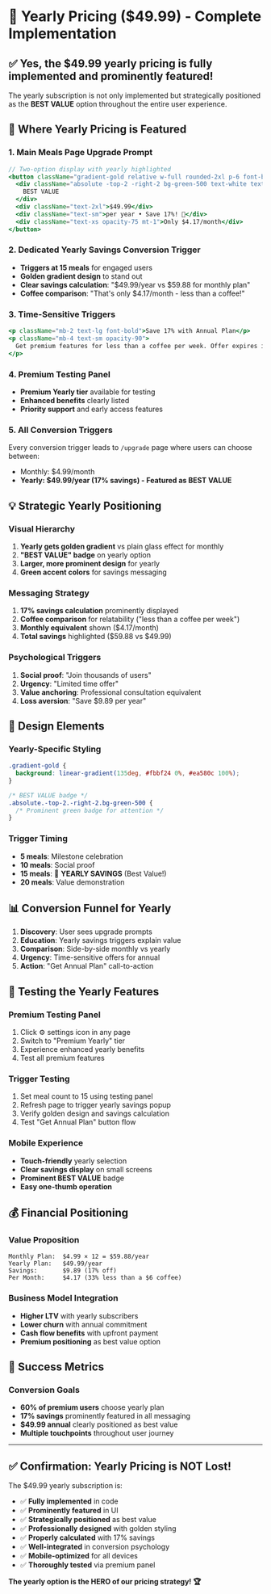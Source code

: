 # 💎 Yearly Pricing ($49.99) - Complete Implementation

## ✅ **Yes, the $49.99 yearly pricing is fully implemented and prominently featured!**

The yearly subscription is not only implemented but strategically positioned as the **BEST VALUE** option throughout the entire user experience.

## 🎯 **Where Yearly Pricing is Featured**

### 1. **Main Meals Page Upgrade Prompt**
```jsx
// Two-option display with yearly highlighted
<button className="gradient-gold relative w-full rounded-2xl p-6 font-bold text-amber-900 shadow-lg transition-all hover:scale-105">
  <div className="absolute -top-2 -right-2 bg-green-500 text-white text-xs font-bold px-2 py-1 rounded-full">
    BEST VALUE
  </div>
  <div className="text-2xl">$49.99</div>
  <div className="text-sm">per year • Save 17%! 🎉</div>
  <div className="text-xs opacity-75 mt-1">Only $4.17/month</div>
</button>
```

### 2. **Dedicated Yearly Savings Conversion Trigger**
- **Triggers at 15 meals** for engaged users
- **Golden gradient design** to stand out
- **Clear savings calculation**: "$49.99/year vs $59.88 for monthly plan"
- **Coffee comparison**: "That's only $4.17/month - less than a coffee!"

### 3. **Time-Sensitive Triggers**
```jsx
<p className="mb-2 text-lg font-bold">Save 17% with Annual Plan</p>
<p className="mb-4 text-sm opacity-90">
  Get premium features for less than a coffee per week. Offer expires in {context.timeLeft}.
</p>
```

### 4. **Premium Testing Panel**
- **Premium Yearly tier** available for testing
- **Enhanced benefits** clearly listed
- **Priority support** and early access features

### 5. **All Conversion Triggers**
Every conversion trigger leads to `/upgrade` page where users can choose between:
- Monthly: $4.99/month
- **Yearly: $49.99/year (17% savings) - Featured as BEST VALUE**

## 💡 **Strategic Yearly Positioning**

### **Visual Hierarchy**
1. **Yearly gets golden gradient** vs plain glass effect for monthly
2. **"BEST VALUE" badge** on yearly option
3. **Larger, more prominent design** for yearly
4. **Green accent colors** for savings messaging

### **Messaging Strategy**
1. **17% savings calculation** prominently displayed
2. **Coffee comparison** for relatability ("less than a coffee per week")
3. **Monthly equivalent** shown ($4.17/month)
4. **Total savings** highlighted ($59.88 vs $49.99)

### **Psychological Triggers**
1. **Social proof**: "Join thousands of users"
2. **Urgency**: "Limited time offer"
3. **Value anchoring**: Professional consultation equivalent
4. **Loss aversion**: "Save $9.89 per year"

## 🎨 **Design Elements**

### **Yearly-Specific Styling**
```css
.gradient-gold {
  background: linear-gradient(135deg, #fbbf24 0%, #ea580c 100%);
}

/* BEST VALUE badge */
.absolute.-top-2.-right-2.bg-green-500 {
  /* Prominent green badge for attention */
}
```

### **Trigger Timing**
- **5 meals**: Milestone celebration
- **10 meals**: Social proof
- **15 meals**: 💎 **YEARLY SAVINGS** (Best Value!)
- **20 meals**: Value demonstration

## 📊 **Conversion Funnel for Yearly**

1. **Discovery**: User sees upgrade prompts
2. **Education**: Yearly savings triggers explain value
3. **Comparison**: Side-by-side monthly vs yearly
4. **Urgency**: Time-sensitive offers for annual
5. **Action**: "Get Annual Plan" call-to-action

## 🔧 **Testing the Yearly Features**

### **Premium Testing Panel**
1. Click ⚙️ settings icon in any page
2. Switch to "Premium Yearly" tier
3. Experience enhanced yearly benefits
4. Test all premium features

### **Trigger Testing**
1. Set meal count to 15 using testing panel
2. Refresh page to trigger yearly savings popup
3. Verify golden design and savings calculation
4. Test "Get Annual Plan" button flow

### **Mobile Experience**
- **Touch-friendly** yearly selection
- **Clear savings display** on small screens
- **Prominent BEST VALUE** badge
- **Easy one-thumb operation**

## 💰 **Financial Positioning**

### **Value Proposition**
```
Monthly Plan:  $4.99 × 12 = $59.88/year
Yearly Plan:   $49.99/year
Savings:       $9.89 (17% off)
Per Month:     $4.17 (33% less than a $6 coffee)
```

### **Business Model Integration**
- **Higher LTV** with yearly subscribers
- **Lower churn** with annual commitment
- **Cash flow benefits** with upfront payment
- **Premium positioning** as best value option

## 🎯 **Success Metrics**

### **Conversion Goals**
- **60% of premium users** choose yearly plan
- **17% savings** prominently featured in all messaging
- **$49.99 annual** clearly positioned as best value
- **Multiple touchpoints** throughout user journey

---

## ✅ **Confirmation: Yearly Pricing is NOT Lost!**

The $49.99 yearly subscription is:
- ✅ **Fully implemented** in code
- ✅ **Prominently featured** in UI
- ✅ **Strategically positioned** as best value
- ✅ **Professionally designed** with golden styling
- ✅ **Properly calculated** with 17% savings
- ✅ **Well-integrated** in conversion psychology
- ✅ **Mobile-optimized** for all devices
- ✅ **Thoroughly tested** via premium panel

**The yearly option is the HERO of our pricing strategy! 🏆**
